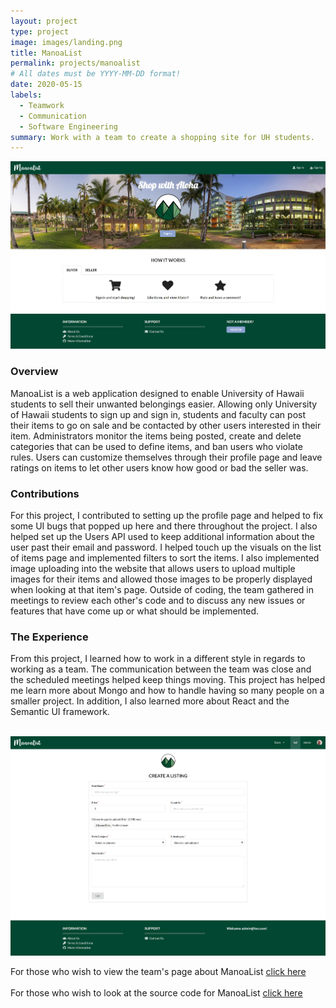 ```yaml
---
layout: project
type: project
image: images/landing.png
title: ManoaList
permalink: projects/manoalist
# All dates must be YYYY-MM-DD format!
date: 2020-05-15
labels:
  - Teamwork
  - Communication
  - Software Engineering
summary: Work with a team to create a shopping site for UH students.
---
```


<img src="/images/landing.png"/>

<h3>Overview</h3>

ManoaList is a web application designed to enable University of Hawaii students to sell their unwanted belongings easier. Allowing only University of Hawaii students to sign up and sign in, students and faculty can post their items to go on sale and be contacted by other users interested in their item. Administrators monitor the items being posted, create and delete categories that can be used to define items, and ban users who violate rules. Users can customize themselves through their profile page and leave ratings on items to let other users know how good or bad the seller was.

<h3>Contributions</h3>

For this project, I contributed to setting up the profile page and helped to fix some UI bugs that popped up here and there throughout the project. I also helped set up the Users API used to keep additional information about the user past their email and password. I helped touch up the visuals on the list of items page and implemented filters to sort the items. I also implemented image uploading into the website that allows users to upload multiple images for their items and allowed those images to be properly displayed when looking at that item's page. Outside of coding, the team gathered in meetings to review each other's code and to discuss any new issues or features that have come up or what should be implemented.

<h3>The Experience</h3>

From this project, I learned how to work in a different style in regards to working as a team. The communication between the team was close and the scheduled meetings helped keep things moving. This project has helped me learn more about Mongo and how to handle having so many people on a smaller project. In addition, I also learned more about React and the Semantic UI framework.

<br/>
<img src="/images/additem.png"/>
<br/>

For those who wish to view the team's page about ManoaList <a href="https://manoalist.github.io/">click here</a>
<br/>
<br/>
For those who wish to look at the source code for ManoaList <a href="https://github.com/manoalist/manoalist">click here</a>
